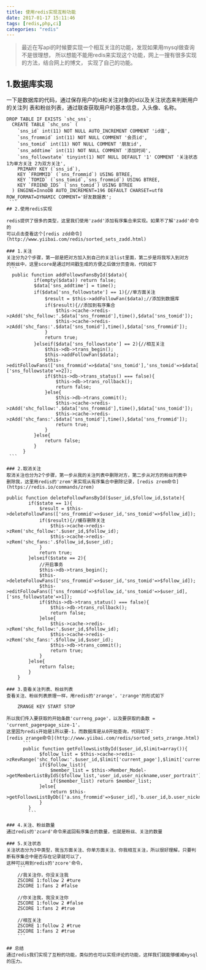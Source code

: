 ```yaml
---
title: 使用redis实现互粉功能
date: 2017-01-17 15:11:46
tags: [redis,php,ci]
categories: "redis"
---
```



> 最近在写api的时候要实现一个相互关注的功能，发现如果用mysql做查询不是很理想，
  所以想能不能用redis来实现这个功能，网上一搜有很多实现的方法，结合网上的博文，
  实现了自己的功能。<!--more-->
  
## 1.数据库实现

一下是数据库的代码，通过保存用户的id和关注对象的id以及关注状态来判断用户的关注列
表和粉丝列表，通过联查获取用户的基本信息，入头像、名称。

   ```
   DROP TABLE IF EXISTS `shc_sns`;
     CREATE TABLE `shc_sns` (
       `sns_id` int(11) NOT NULL AUTO_INCREMENT COMMENT 'id值',
       `sns_frommid` int(11) NOT NULL COMMENT '会员id',
       `sns_tomid` int(11) NOT NULL COMMENT '朋友id',
       `sns_addtime` int(11) NOT NULL COMMENT '添加时间',
       `sns_followstate` tinyint(1) NOT NULL DEFAULT '1' COMMENT '关注状态 1为单方关注 2为双方关注',
       PRIMARY KEY (`sns_id`),
       KEY `FROMMID` (`sns_frommid`) USING BTREE,
       KEY `TOMID` (`sns_tomid`,`sns_frommid`) USING BTREE,
       KEY `FRIEND_IDS` (`sns_tomid`) USING BTREE
     ) ENGINE=InnoDB AUTO_INCREMENT=196 DEFAULT CHARSET=utf8 ROW_FORMAT=DYNAMIC COMMENT='好友数据表';
    ```
## 2.使用redis实现

redis提供了很多的类型，这里我们使用'zadd'添加有序集合来实现。如果不了解'zadd'命令的
可以点击查看这个[redis zdd命令](http://www.yiibai.com/redis/sorted_sets_zadd.html)

### 1.关注
 关注分为2个步骤，第一部是把对方加入到自己的关注list里面，第二步是将我写入到对方
 的粉丝中，这里score是通过时间戳生成的方便之后做分页查询，代码如下
	```
     public function addFollowsFansById($data){
             if(empty($data)) return false;
             $data['sns_addtime'] = time();
             if($data['sns_followstate'] == 1){//单方面关注
                 $result = $this->addFollowFan($data);//添加到数据库
                 if($result){//添加到有序集合
                     $this->cache->redis->zAdd('shc_follow:'.$data['sns_frommid'],time(),$data['sns_tomid']);
                     $this->cache->redis->zAdd('shc_fans:'.$data['sns_tomid'],time(),$data['sns_frommid']);
                 }
                 return true;
             }elseif($data['sns_followstate'] == 2){//相互关注
                 $this->db->trans_begin();
                 $this->addFollowFan($data);
                 $this->editFollowFans(['sns_frommid'=>$data['sns_tomid'],'sns_tomid'=>$data['sns_frommid']],['sns_followstate'=>2]);
                 if($this->db->trans_status() === false){
                     $this->db->trans_rollback();
                     return false;
                 }else{
                     $this->db->trans_commit();
                     $this->cache->redis->zAdd('shc_follow:'.$data['sns_frommid'],time(),$data['sns_tomid']);
                     $this->cache->redis->zAdd('shc_fans:'.$data['sns_tomid'],time(),$data['sns_frommid']);
                     return true;
                 }
             }else{
                 return false;
             }
         }
	```
         
### 2.取消关注
取消关注也分为2个步骤，第一步从我的关注列表中删除对方，第二步从对方的粉丝列表中
删除我，这里用redis的'zrem'来实现从有序集合中删除记录，[redis zrem命令](https://redis.io/commands/zrem)
```
    public function deleteFollowFansById($user_id,$follow_id,$state){
            if($state == 1){
                $result = $this->deleteFollowFans(['sns_frommid'=>$user_id,'sns_tomid'=>$follow_id]);
                if($result){//缓存删除关注
                    $this->cache->redis->zRem('shc_follow:'.$user_id,$follow_id);
                    $this->cache->redis->zRem('shc_fans:'.$follow_id,$user_id);
                }
                return true;
            }elseif($state == 2){
                //开启事务
                $this->db->trans_begin();
                $this->deleteFollowFans(['sns_frommid'=>$user_id,'sns_tomid'=>$follow_id]);
                $this->editFollowFans(['sns_frommid'=>$follow_id,'sns_tomid'=>$user_id],['sns_followstate'=>1]);
                if($this->db->trans_status() === false){
                    $this->db->trans_rollback();
                    return false;
                }else{
                    $this->cache->redis->zRem('shc_follow:'.$user_id,$follow_id);
                    $this->cache->redis->zRem('shc_fans:'.$follow_id,$user_id);
                    $this->db->trans_commit();
                    return true;
                }
            }else{
                return false;
            }
        }
```
### 3.查看关注列表、粉丝列表
查看关注、粉丝列表原理一样，用redis的'zrange'，'zrange'的形式如下

    ZRANGE KEY START STOP

所以我们传入要获取的开始条数'curreng_page'，以及要获取的条数 = 'current_page+page_size-1'，
这里因为redis开始是1所以要-1，而数据库是从0开始查询，代码如下：
[redis zrange命令](http://www.yiibai.com/redis/sorted_sets_zrange.html)
      ```
	  public function getFollowsListById($user_id,$limit=array()){
            $follow_list = $this->cache->redis->zRevRange('shc_follow:'.$user_id,$limit['current_page'],$limit['current_page']+$limit['page_size']-1);
            if($follow_list){
                $member_list = $this->Member_Model->getMemberListByIdS($follow_list,'user_id,user_nickname,user_portrait');
                if($member_list) return $member_list;
            }else{
                return $this->getFollowsListByDb(['a.sns_frommid'=>$user_id],'b.user_id,b.user_nickname,b.user_portrait',$limit);
            }
        }
		```

### 4.关注、粉丝数量
通过redis的'zcard'命令来返回有序集合的数量，也就是粉丝、关注的数量

### 5.关注状态
关注状态分为3中类型，我当方面关注、你单方面关注、你我相互关注，所以很好理解，只要判断有序集合中是否存在记录就可以了，
这种可以用到redis的'zcore'命令，
	```
    //我关注你，你没关注我
    ZSCORE 1:follow 2 #ture
    ZSCORE 1:fans 2 #false
    
    //你关注我，我没关注你
    ZSCORE 1:follow 2 #false
    ZSCORE 1:fans 2 #true
    
    //相互关注
    ZSCORE 1:follow 2 #true
    ZSCORE 1:fans 2 #true
	```

## 总结
通过redis我们实现了互粉的功能，类似的也可以实现评论的功能，这样我们就能够缓减mysql的压力。



